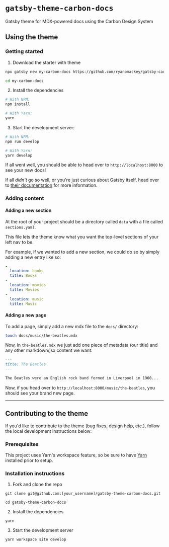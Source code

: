 # `gatsby-theme-carbon-docs`

Gatsby theme for MDX-powered docs using the Carbon Design System

## Using the theme

### Getting started

1. Download the starter with theme

```bash
npx gatsby new my-carbon-docs https://github.com/ryanomackey/gatsby-carbon-docs-starter

cd my-carbon-docs
```

2. Install the dependencies

```bash
# With NPM:
npm install

# With Yarn:
yarn
```

3. Start the development server:

```bash
# With NPM:
npm run develop

# With Yarn:
yarn develop
```

If all went well, you should be able to head over to `http://localhost:8000` to see your new docs!

If all _didn't_ go so well, or you're just curious about Gatsby itself, head over to [their documentation](https://www.gatsbyjs.org/docs/) for more information.

### Adding content

#### Adding a new section

At the root of your project should be a directory called `data` with a file called `sections.yaml`.

This file lets the theme know what you want the top-level sections of your left nav to be.

For example, if we wanted to add a new section, we could do so by simply adding a new entry like so:

```yaml{7-9}:title=data/sections.yaml
-
  location: books
  title: Books
-
  location: movies
  title: Movies
-
  location: music
  title: Music
```

#### Adding a new page

To add a page, simply add a new mdx file to the `docs/` directory:

```bash
touch docs/music/the-beatles.mdx
```

Now, in `the-beatles.mdx` we just add one piece of metadata (our title) and any other markdown/jsx content we want:

```markdown:title=the-beatles.md
---
title: The Beatles
---

The Beatles were an English rock band formed in Liverpool in 1960...
```

Now, if you head over to `http://localhost:8000/music/the-beatles`, you should see your brand new page.

---

## Contributing to the theme

If you'd like to contribute to the theme (bug fixes, design help, etc.), follow the local development instructions below:

### Prerequisites

This project uses Yarn's workspace feature, so be sure to have [Yarn](https://yarnpkg.com) installed prior to setup.

### Installation instructions

1. Fork and clone the repo

```
git clone git@github.com:[your_username]/gatsby-theme-carbon-docs.git

cd gatsby-theme-carbon-docs
```

2. Install the dependencies

```
yarn
```

3. Start the development server

```
yarn workspace site develop
```